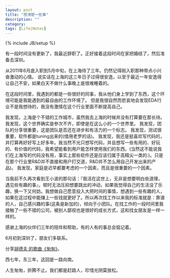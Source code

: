 ```yaml
---
layout: post
title: "想清楚一些事"
description: ""
category:
tags: [Life|Notes]
---
```

{% include JB/setup %}

有一段时间没有更新了，我最近辞职了。正好接着这段时间在家把婚结了，然后准备去深圳。

从2011年6月底入职到5月中旬，在上海待了三年。仍然记得刚入职那种带点小兴奋激动的心情。
说实话在上海的这三年日子过得很安逸，以至于最近一年安逸得让自己不安，如果白天不做什么事晚上是很难睡着的。

在这段时间里，我遇到的都是一些很好的同事，我从他们身上学到了东西，这个环境可能是我能遇到的最自由的工作环境了。
但是我很自然而悲哀地会发现EDA行业不是我想待的，我没有激情在这个行业里面不断提高自己。

我发现，上海是个不错的工作城市，虽然我去上海的时候并没有打算要在那长待。
我发现，这个世界确实是参次不齐，即使是在这么小的一个世界里。
我发现，团队的分享很重要，这是团队是否还在进步和有活力的一个标志。
我发现，测试很重要，软件都是tuning出来的(借用老罗的话)。
我发现，我还是挺喜欢写代码的，并打算再好好写上好多年。我当然不光只想写代码，并且想写一些有用的、好玩的、有价值的代码，我希望能看到用户能怎样使用我们的东西。(当然这不能说我们在上海写的代码没有用，事实上那些软件还是应该归属于高精尖一类的:)。只是在那个行业里R&D并不直接和用户打交道，R&D并不怎么用自己开发出来的产品)。
我发现，家庭是迟早都要考虑的一个因素，而且是很重要的一个因素。

当我前不久再次看到王小波的那句话：『我活在这世上，无非是想要明白些道理，遇见些有趣的事』，顿时无法压抑想要跳出的冲动，如果我觉得自己的生活没了乐趣，换一下又何妨。我想做自己愿意投入大把时间的事情，想遇到一些有趣的人，如果在这过程中能赚上一些钱就更好了。所以再次找工作以来我的标准就是：靠谱的人，自己感兴趣的事(这条是新加的)，倾向于小团队。在找工作的一段时间里我接触了一些不错的公司，被别人鄙视也是很好的成长方式，这和找女朋友是一样一样的。

感谢上海的伙伴们三年的陪伴和帮助，有的人有的事总会惦记着。

6月初到深圳了，朋友们多联系。

分享[胡德夫 的歌曲《匆匆》](http://www.xiami.com/song/381833)。

西七年，东三年，这回是一路向南。

人生匆匆，折腾不止。我们都是赶路人，珍惜光阴莫放松。
